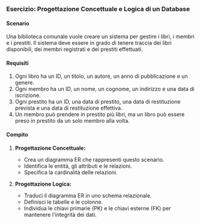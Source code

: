 ### Esercizio: Progettazione Concettuale e Logica di un Database

#### Scenario

Una biblioteca comunale vuole creare un sistema per gestire i libri, i membri e i prestiti. Il sistema deve essere in grado di tenere traccia dei libri disponibili, dei membri registrati e dei prestiti effettuati.

#### Requisiti

1. Ogni libro ha un ID, un titolo, un autore, un anno di pubblicazione e un genere.
2. Ogni membro ha un ID, un nome, un cognome, un indirizzo e una data di iscrizione.
3. Ogni prestito ha un ID, una data di prestito, una data di restituzione prevista e una data di restituzione effettiva.
4. Un membro può prendere in prestito più libri, ma un libro può essere preso in prestito da un solo membro alla volta.

#### Compito

1. **Progettazione Concettuale:**
   - Crea un diagramma ER che rappresenti questo scenario.
   - Identifica le entità, gli attributi e le relazioni.
   - Specifica la cardinalità delle relazioni.

2. **Progettazione Logica:**
   - Traduci il diagramma ER in uno schema relazionale.
   - Definisci le tabelle e le colonne.
   - Individua le chiavi primarie (PK) e le chiavi esterne (FK) per mantenere l'integrità dei dati.
